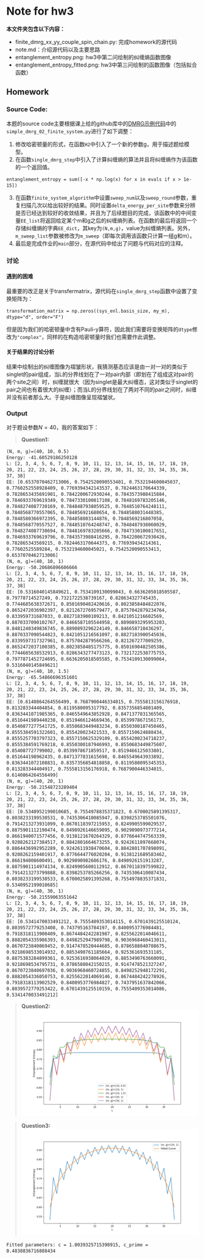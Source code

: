 # Note for hw3

**本文件夹包含以下内容：**

- finite_dmrg_xx_yy_couple_spin_chain.py: 完成homework的源代码
- note.md：介绍源代码以及主要思路
- entanglement_entropy.png: hw3中第二问绘制的纠缠熵函数图像
- entanglement_entropy_fitted.png: hw3中第三问绘制的函数图像（包括拟合函数）

## Homework

### Source Code:

本题的source code主要根据课上给的github库中的[DMRG示例代码](https://github.com/simple-dmrg/simple-dmrg)中的`simple_dmrg_02_finite_system.py`进行了如下调整：

1. 修改哈密顿量的形式，在函数`H2`中引入了一个新的参数g，用于描述题给模型。
2. 在函数`single_dmrg_step`中引入了计算纠缠熵的算法并且将纠缠熵作为该函数的一个返回值。
```
entanglement_entropy = sum([-x * np.log(x) for x in evals if x > 1e-15])
```
3. 在函数`finite_system_algorithm`中设置`sweep_num`以及`sweep_round`参数，重复扫描几次以给出较好的结果。同时设置`delta_energy_per_site`参数来分辨是否已经达到较好的收敛结果，并且为了后续题目的完成，该函数中的中间变量`EE_list`将返回给定某个m和g之后的纠缠熵列表。在函数的最后将返回一个存储纠缠熵的字典`EE_dict`，其key为`(N,m,g)`，value为纠缠熵列表。另外，`m_sweep_list`参数被修改为`m_sweep`（即每次调用该函数只计算一组g和m）。
4. 最后是完成作业的`main`部分，在源代码中给出了问题与代码对应的注释。

### 讨论

#### 遇到的困难

最重要的改正是关于transfermatrix，源代码在`single_dmrg_step`函数中设置了变换矩阵为：
```
transformation_matrix = np.zeros((sys_enl.basis_size, my_m), dtype="d", order="F")
```
但是因为我们的哈密顿量中含有Pauli-y算符，因此我们需要将变换矩阵的`dtype`修改为`"complex"`，同样的在构造哈密顿量时我们也需要作此调整。

#### 关于结果的讨论分析

结果中绘制出的纠缠图像为褶皱形状，我猜测基态应该是由一对一对的类似于singlet的pair组成，当L的分界线划在了一对pair内部（即划在了组成这对pair的两个site之间）时，纠缠就很大（因为singlet是最大纠缠态，这对类似于singlet的pair之间也有着很大的纠缠）；而当L的分界线划在了两对不同的pair之间时，纠缠并没有前者那么大。于是纠缠图像呈现褶皱状。


### Output

对于题设参数$N=40$，我的答案如下：

> **Question1:**
```
(N, m, g)=(40, 10, 0.5)
Energy: -41.60529186250128
L: [2, 3, 4, 5, 6, 7, 8, 9, 10, 11, 12, 13, 14, 15, 16, 17, 18, 19, 20, 21, 22, 23, 24, 25, 26, 27, 28, 29, 30, 31, 32, 33, 34, 35, 36, 37, 38]
EE: [0.6537070462713006, 0.7542520090553401, 0.7532194600045037, 0.7760252558928409, 0.7769394342143537, 0.7824463170644339, 0.7828653435691901, 0.7842200672930244, 0.7843573988415884, 0.7846933769619349, 0.7847330100817108, 0.7848169783205146, 0.7848274087730169, 0.7848487938059525, 0.7848510764248111, 0.7848568770557065, 0.784856921680654, 0.7848588031448385, 0.7848580366972395, 0.784858803144876, 0.7848569216807058, 0.7848568770557527, 0.7848510764248747, 0.7848487938060029, 0.7848274087730694, 0.7848169783205666, 0.7847330100817651, 0.7846933769619796, 0.7843573988416295, 0.7842200672930426, 0.782865343569215, 0.7824463170644373, 0.776939434214361, 0.77602525589284, 0.7532194600045021, 0.7542520090553413, 0.6537070462713006]
(N, m, g)=(40, 10, 1)
Energy: -50.20686896606666
L: [2, 3, 4, 5, 6, 7, 8, 9, 10, 11, 12, 13, 14, 15, 16, 17, 18, 19, 20, 21, 22, 23, 24, 25, 26, 27, 28, 29, 30, 31, 32, 33, 34, 35, 36, 37, 38]
EE: [0.5316040145849621, 0.7534109130099043, 0.6636205018505587, 0.79778714527249, 0.7321722538739167, 0.828634327745435, 0.7744685638372671, 0.8501690482420616, 0.8023858484822076, 0.8652472036902397, 0.8212672769579477, 0.8757042879234764, 0.833959731687033, 0.8827183900109213, 0.8421051216602569, 0.8870337090102767, 0.8466587105544958, 0.8890893295953203, 0.8481240349836745, 0.8890893296224149, 0.846658710436297, 0.8870337090544823, 0.8421051216561097, 0.8827183900545036, 0.8339597317327961, 0.8757042879566266, 0.821267277009259, 0.8652472037100385, 0.8023858485175775, 0.8501690482505386, 0.7744685638532913, 0.8286343277473123, 0.7321722538775755, 0.7977871452724695, 0.6636205018505585, 0.7534109130099064, 0.5316040145849621]
(N, m, g)=(40, 10, 1.5)
Energy: -65.54866696351601
L: [2, 3, 4, 5, 6, 7, 8, 9, 10, 11, 12, 13, 14, 15, 16, 17, 18, 19, 20, 21, 22, 23, 24, 25, 26, 27, 28, 29, 30, 31, 32, 33, 34, 35, 36, 37, 38]
EE: [0.6140864264556499, 0.7687900446334015, 0.7555813156176918, 0.813283344404854, 0.8119580095317792, 0.8357356854801409, 0.8363441071985365, 0.8465549643852928, 0.8471377831365565, 0.8516441989440238, 0.8519466124669436, 0.853997867156173, 0.8540877277541725, 0.8550683449483234, 0.8550300187450465, 0.8555384591322601, 0.855420023421533, 0.8557150624888434, 0.8555257703797323, 0.8557150625329109, 0.8554200234718237, 0.8555384591769218, 0.8550300187946993, 0.8550683449875607, 0.854087727799002, 0.8539978671859517, 0.8519466125033801, 0.851644198962435, 0.8471377831615698, 0.8465549643933892, 0.8363441072108831, 0.8357356854818858, 0.8119580095345353, 0.813283344404917, 0.7555813156176918, 0.7687900446334015, 0.6140864264556499]
(N, m, g)=(40, 20, 1)
Energy: -50.21548723289404
L: [2, 3, 4, 5, 6, 7, 8, 9, 10, 11, 12, 13, 14, 15, 16, 17, 18, 19, 20, 21, 22, 23, 24, 25, 26, 27, 28, 29, 30, 31, 32, 33, 34, 35, 36, 37, 38]
EE: [0.5340952199010685, 0.7554978835371823, 0.6700025891395317, 0.8038233199530531, 0.7435306410085947, 0.8398253785501076, 0.7914213273931099, 0.8670118397215953, 0.8249905599029537, 0.8875901112190474, 0.8490926146659095, 0.9029090973777214, 0.8661940071577456, 0.9138121670264329, 0.8776644747563339, 0.9208262127384517, 0.8842801664673255, 0.9242611897668074, 0.8864436992952289, 0.9242611938470604, 0.8842801707898091, 0.9208262159401917, 0.8776644776020204, 0.9138121689583462, 0.866194008600491, 0.9029090982606176, 0.8490926151913287, 0.8875901114974134, 0.8249905600112912, 0.8670118397599822, 0.7914213273799888, 0.8398253785266256, 0.7435306410087434, 0.8038233199530533, 0.6700025891395268, 0.7554978835371831, 0.5340952199010685]
(N, m, g)=(40, 30, 1)
Energy: -50.21559063551642
L: [2, 3, 4, 5, 6, 7, 8, 9, 10, 11, 12, 13, 14, 15, 16, 17, 18, 19, 20, 21, 22, 23, 24, 25, 26, 27, 28, 29, 30, 31, 32, 33, 34, 35, 36, 37, 38]
EE: [0.5341470033491212, 0.7555409353014115, 0.6701439125510124, 0.8039572779253408, 0.743795163784197, 0.8400953776984481, 0.7918318113900409, 0.8674484242281987, 0.8255622014046611, 0.8882054335986393, 0.8498252947989798, 0.9036968460413011, 0.8670723840069452, 0.9147478520444685, 0.8786588040708675, 0.9218698533014932, 0.8853490761185664, 0.925361693531185, 0.8875383284899361, 0.9253616938064029, 0.8853490763660091, 0.9218698534795731, 0.8786588042150215, 0.9147478521327247, 0.8670723840697036, 0.9036968460724855, 0.8498252948172291, 0.8882054336050753, 0.8255622014069146, 0.8674484242278926, 0.7918318113902529, 0.8400953776984827, 0.7437951637842066, 0.8039572779253422, 0.6701439125510159, 0.7555409353014086, 0.5341470033491212]
```
> **Question2:**
![Entanglement Entropy](entanglement_entropy.png)

> **Question3:**
![Fitted Entanglement Entropy](entanglement_entropy_fitted.png)
```
Fitted parameters: c = 1.0039325715398915, c_prime = 0.4838836716888434
```
